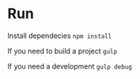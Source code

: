 # Run

Install dependecies
`npm install`

If you need to build a project
`gulp`

If you need a development
`gulp debug`

